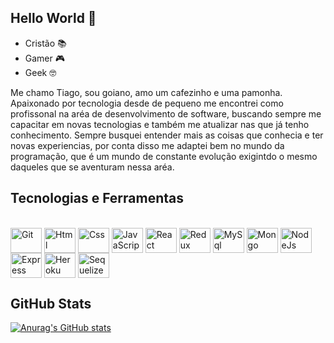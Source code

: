 ## Hello World 👋

<ul>
  <li>Cristão 📚</li>
  <li>Gamer 🎮</li>
  <li>Geek 🤓</li>
</ul>

Me chamo Tiago, sou goiano, amo um cafezinho e uma pamonha. Apaixonado por tecnologia desde de pequeno me encontrei como profissonal na aréa de desenvolvimento de software, buscando sempre me capacitar em novas tecnologias e também me atualizar nas que já tenho conhecimento. Sempre busquei entender mais as coisas que conhecia e ter novas experiencias, por conta disso me adaptei bem no mundo da programação, que é um mundo de constante evolução exigintdo o mesmo daqueles que se aventuram nessa aréa.


## Tecnologias e Ferramentas
<div style="display: inline_block"><br>
  <img align="center" alt="Git" height="40" width="50" src="https://cdn.jsdelivr.net/gh/devicons/devicon/icons/git/git-original.svg"> 
  <img align="center" alt="Html" height="40" width="50" src="https://cdn.jsdelivr.net/gh/devicons/devicon/icons/html5/html5-plain-wordmark.svg">
  <img align="center" alt="Css" height="40" width="50" src="https://cdn.jsdelivr.net/gh/devicons/devicon/icons/css3/css3-plain-wordmark.svg">
  <img align="center" alt="JavaScript" height="40" width="50" src="https://cdn.jsdelivr.net/gh/devicons/devicon/icons/javascript/javascript-original.svg">
  <img align="center" alt="React" height="40" width="50" src="https://cdn.jsdelivr.net/gh/devicons/devicon/icons/react/react-original-wordmark.svg">
  <img align="center" alt="Redux" height="40" width="50" src="https://cdn.jsdelivr.net/gh/devicons/devicon/icons/redux/redux-original.svg">
  <img align="center" alt="MySql" height="40" width="50" src="https://cdn.jsdelivr.net/gh/devicons/devicon/icons/mysql/mysql-original-wordmark.svg">
  <img align="center" alt="Mongo" height="40" width="50" src="https://cdn.jsdelivr.net/gh/devicons/devicon/icons/mongodb/mongodb-plain-wordmark.svg">
  <img align="center" alt="NodeJs" height="40" width="50" src="https://cdn.jsdelivr.net/gh/devicons/devicon/icons/nodejs/nodejs-original.svg">
  <img align="center" alt="Express" height="40" width="50" src="https://cdn.jsdelivr.net/gh/devicons/devicon/icons/express/express-original.svg">
  <img align="center" alt="Heroku" height="40" width="50" src="https://cdn.jsdelivr.net/gh/devicons/devicon/icons/heroku/heroku-plain-wordmark.svg">
  <img align="center" alt="Sequelize" height="40" width="50" src="https://cdn.jsdelivr.net/gh/devicons/devicon/icons/sequelize/sequelize-plain-wordmark.svg">
</div>

## GitHub Stats

[![Anurag's GitHub stats](https://github-readme-stats.vercel.app/api?username=Tiagu99&show_icons=true&theme=dark)](https://github.com/anuraghazra/github-readme-stats)
